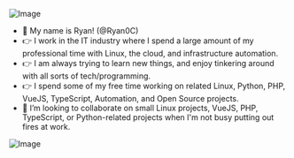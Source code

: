 ![Image](https://media.tenor.com/p5q73vRBB5sAAAAC/obiwan-hellothere.gif)
- 👋 My name is Ryan! (@Ryan0C)
- 👉 I work in the IT industry where I spend a large amount of my professional time with Linux, the cloud, and infrastructure automation.
- 👉 I am always trying to learn new things, and enjoy tinkering around with all sorts of tech/programming.
- 👉 I spend some of my free time working on related Linux, Python, PHP, VueJS, TypeScript, Automation, and Open Source projects.
- 👀 I’m looking to collaborate on small Linux projects, VueJS, PHP, TypeScript, or Python-related projects when I'm not busy putting out fires at work.
  
![Image](https://media.tenor.com/E_if7IsaY6QAAAAC/fire-moss.gif)

<!---
Ryan0C/Ryan0C is a ✨ special ✨ repository because its `README.md` (this file) appears on your GitHub profile.
You can click the Preview link to take a look at your changes.
--->

